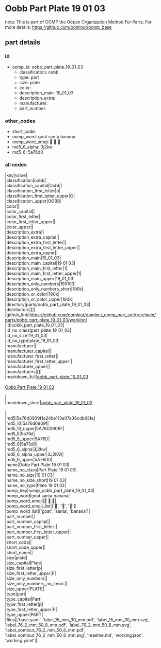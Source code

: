 # Oobb Part Plate 19 01 03  

note: This is part of OOMP the Oopen Organization Method For Parts. For more details: https://github.com/oomlout/oomp_base

##  part details





### id
* oomp_id: oobb_part_plate_19_01_03
  * classification: oobb
  * type: part
  * size: plate
  * color: 
  * description_main: 19_01_03
  * description_extra: 
  * manufacturer: 
  * part_number: 

### other_codes
* short_code: 
* oomp_word: goat santa banana
* oomp_word_emoji :goat: :santa: :banana:
* md5_6_alpha: 3j2kw
* md5_6: 5a76d0

### all codes 
|key|value|  
|classification|oobb|  
|classification_capital|Oobb|  
|classification_first_letter|o|  
|classification_first_letter_upper|O|  
|classification_upper|OOBB|  
|color||  
|color_capital||  
|color_first_letter||  
|color_first_letter_upper||  
|color_upper||  
|description_extra||  
|description_extra_capital||  
|description_extra_first_letter||  
|description_extra_first_letter_upper||  
|description_extra_upper||  
|description_main|19_01_03|  
|description_main_capital|19 01 03|  
|description_main_first_letter|1|  
|description_main_first_letter_upper|1|  
|description_main_upper|19_01_03|  
|description_only_numbers|190103|  
|description_only_numbers_short|190k|  
|description_or_color|190k|  
|description_or_color_upper|190K|  
|directory|parts/oobb_part_plate_19_01_03|  
|distributors|[]|  
|github_link|https://github.com/oomlout/oomlout_oomp_part_src/tree/main/parts/oobb_part_plate_19_01_03/working|  
|id|oobb_part_plate_19_01_03|  
|id_no_class|part_plate_19_01_03|  
|id_no_size|19_01_03|  
|id_no_type|plate_19_01_03|  
|manufacturer||  
|manufacturer_capital||  
|manufacturer_first_letter||  
|manufacturer_first_letter_upper||  
|manufacturer_upper||  
|manufacturers|[]|  
|markdown_full|[oobb_part_plate_19_01_03](https://github.com/oomlout/oomlout_oomp_part_src/tree/main/parts/oobb_part_plate_19_01_03/working)<br>[](https://github.com/oomlout/oomlout_oomp_part_src/tree/main/parts/oobb_part_plate_19_01_03/working)<br>[Oobb Part Plate 19 01 03](https://github.com/oomlout/oomlout_oomp_part_src/tree/main/parts/oobb_part_plate_19_01_03/working)<br><br>|  
|markdown_short|[oobb_part_plate_19_01_03](https://github.com/oomlout/oomlout_oomp_part_src/tree/main/parts/oobb_part_plate_19_01_03/working)<br><br>|  
|md5|5a76d0909f1e24be110e07a36cdb83fa|  
|md5_10|5a76d0909f|  
|md5_10_upper|5A76D0909F|  
|md5_5|5a76d|  
|md5_5_upper|5A76D|  
|md5_6|5a76d0|  
|md5_6_alpha|3j2kw|  
|md5_6_alpha_upper|3J2KW|  
|md5_6_upper|5A76D0|  
|name|Oobb Part Plate 19 01 03|  
|name_no_class|Part Plate 19 01 03|  
|name_no_size|19 01 03|  
|name_no_size_short|19 01 03|  
|name_no_type|Plate 19 01 03|  
|oomp_key|oomp_oobb_part_plate_19_01_03|  
|oomp_word|goat santa banana|  
|oomp_word_emoji|:goat: :santa: :banana:|  
|oomp_word_emoji_list|[':goat:', ':santa:', ':banana:']|  
|oomp_word_list|['goat', 'santa', 'banana']|  
|part_number||  
|part_number_capital||  
|part_number_first_letter||  
|part_number_first_letter_upper||  
|part_number_upper||  
|short_code||  
|short_code_upper||  
|short_name||  
|size|plate|  
|size_capital|Plate|  
|size_first_letter|p|  
|size_first_letter_upper|P|  
|size_only_numbers||  
|size_only_numbers_no_zeros||  
|size_upper|PLATE|  
|type|part|  
|type_capital|Part|  
|type_first_letter|p|  
|type_first_letter_upper|P|  
|type_upper|PART|  
|files|['base.yaml', 'label_15_mm_30_mm.pdf', 'label_15_mm_30_mm.svg', 'label_76_2_mm_50_8_mm.pdf', 'label_76_2_mm_50_8_mm.svg', 'label_oomlout_76_2_mm_50_8_mm.pdf', 'label_oomlout_76_2_mm_50_8_mm.svg', 'readme.md', 'working.json', 'working.yaml']|  
